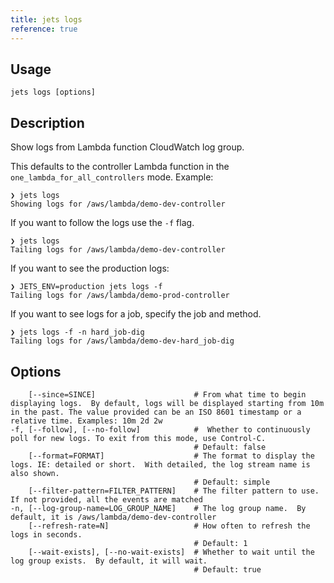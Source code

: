 ```yaml
---
title: jets logs
reference: true
---
```


## Usage

    jets logs [options]

## Description



Show logs from Lambda function CloudWatch log group.

This defaults to the controller Lambda function in the `one_lambda_for_all_controllers` mode.  Example:

    ❯ jets logs
    Showing logs for /aws/lambda/demo-dev-controller

If you want to follow the logs use the `-f` flag.

    ❯ jets logs
    Tailing logs for /aws/lambda/demo-dev-controller

If you want to see the production logs:

    ❯ JETS_ENV=production jets logs -f
    Tailing logs for /aws/lambda/demo-prod-controller

If you want to see logs for a job, specify the job and method.

    ❯ jets logs -f -n hard_job-dig
    Tailing logs for /aws/lambda/demo-dev-hard_job-dig


## Options

```
    [--since=SINCE]                      # From what time to begin displaying logs.  By default, logs will be displayed starting from 10m in the past. The value provided can be an ISO 8601 timestamp or a relative time. Examples: 10m 2d 2w
-f, [--follow], [--no-follow]            #  Whether to continuously poll for new logs. To exit from this mode, use Control-C.
                                         # Default: false
    [--format=FORMAT]                    # The format to display the logs. IE: detailed or short.  With detailed, the log stream name is also shown.
                                         # Default: simple
    [--filter-pattern=FILTER_PATTERN]    # The filter pattern to use. If not provided, all the events are matched
-n, [--log-group-name=LOG_GROUP_NAME]    # The log group name.  By default, it is /aws/lambda/demo-dev-controller
    [--refresh-rate=N]                   # How often to refresh the logs in seconds.
                                         # Default: 1
    [--wait-exists], [--no-wait-exists]  # Whether to wait until the log group exists.  By default, it will wait.
                                         # Default: true
```

